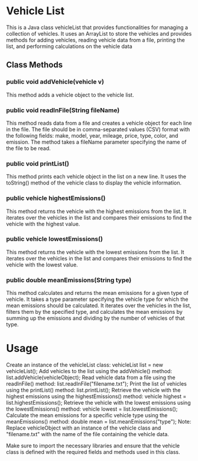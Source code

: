 # Vehicle List

This is a Java class vehicleList that provides functionalities for managing a collection of vehicles. It uses an ArrayList to store the vehicles and provides methods for adding vehicles, reading vehicle data from a file, printing the list, and performing calculations on the vehicle data
## Class Methods
### public void addVehicle(vehicle v)
This method adds a vehicle object to the vehicle list.

### public void readInFile(String fileName)
This method reads data from a file and creates a vehicle object for each line in the file. The file should be in comma-separated values (CSV) format with the following fields: make, model, year, mileage, price, type, color, and emission. The method takes a fileName parameter specifying the name of the file to be read.

### public void printList()
This method prints each vehicle object in the list on a new line. It uses the toString() method of the vehicle class to display the vehicle information.

### public vehicle highestEmissions()
This method returns the vehicle with the highest emissions from the list. It iterates over the vehicles in the list and compares their emissions to find the vehicle with the highest value.

### public vehicle lowestEmissions()
This method returns the vehicle with the lowest emissions from the list. It iterates over the vehicles in the list and compares their emissions to find the vehicle with the lowest value.

### public double meanEmissions(String type)
This method calculates and returns the mean emissions for a given type of vehicle. It takes a type parameter specifying the vehicle type for which the mean emissions should be calculated. It iterates over the vehicles in the list, filters them by the specified type, and calculates the mean emissions by summing up the emissions and dividing by the number of vehicles of that type.

# Usage
Create an instance of the vehicleList class: vehicleList list = new vehicleList();
Add vehicles to the list using the addVehicle() method: list.addVehicle(vehicleObject);
Read vehicle data from a file using the readInFile() method: list.readInFile("filename.txt");
Print the list of vehicles using the printList() method: list.printList();
Retrieve the vehicle with the highest emissions using the highestEmissions() method: vehicle highest = list.highestEmissions();
Retrieve the vehicle with the lowest emissions using the lowestEmissions() method: vehicle lowest = list.lowestEmissions();
Calculate the mean emissions for a specific vehicle type using the meanEmissions() method: double mean = list.meanEmissions("type");
Note: Replace vehicleObject with an instance of the vehicle class and "filename.txt" with the name of the file containing the vehicle data.

Make sure to import the necessary libraries and ensure that the vehicle class is defined with the required fields and methods used in this class.




